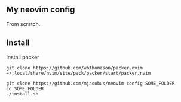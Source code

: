 My neovim config
---------------------

From scratch.


## Install

Install packer

```
git clone https://github.com/wbthomason/packer.nvim ~/.local/share/nvim/site/pack/packer/start/packer.nvim
```

```
git clone https://github.com/mjacobus/neovim-config SOME_FOLDER
cd SOME_FOLDER
./install.sh
```
